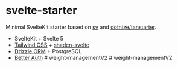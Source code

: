# svelte-starter

Minimal SvelteKit starter based on [sv](https://github.com/sveltejs/cli) and [dotnize/tanstarter](https://github.com/dotnize/tanstarter).

- SvelteKit + Svelte 5
- [Tailwind CSS](https://tailwindcss.com/) + [shadcn-svelte](https://shadcn-svelte.com/)
- [Drizzle ORM](https://orm.drizzle.team) + PostgreSQL
- [Better Auth](https://better-auth.com)
  #   w e i g h t - m a n a g e m e n t V 2 
   
   
#   w e i g h t - m a n a g e m e n t V 2  
 